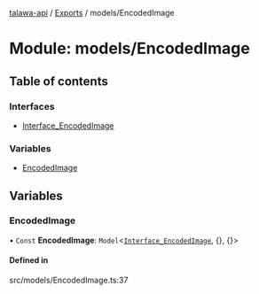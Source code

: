 [talawa-api](../README.md) / [Exports](../modules.md) / models/EncodedImage

# Module: models/EncodedImage

## Table of contents

### Interfaces

- [Interface\_EncodedImage](../interfaces/models_EncodedImage.Interface_EncodedImage.md)

### Variables

- [EncodedImage](models_EncodedImage.md#encodedimage)

## Variables

### EncodedImage

• `Const` **EncodedImage**: `Model`\<[`Interface_EncodedImage`](../interfaces/models_EncodedImage.Interface_EncodedImage.md), \{}, \{}\>

#### Defined in

src/models/EncodedImage.ts:37
